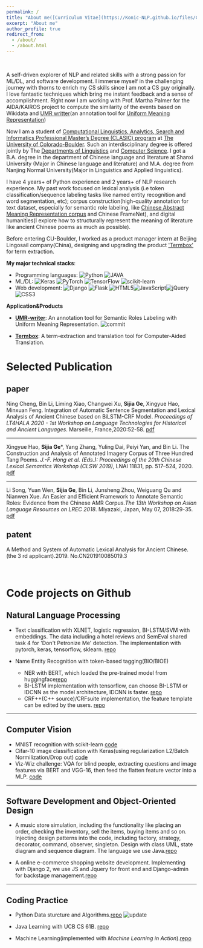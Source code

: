 ```yaml
---
permalink: /
title: "About me([Curriculum Vitae](https://Konic-NLP.github.io/files/CV-full.docx.pdf))"
excerpt: "About me"
author_profile: true
redirect_from: 
  - /about/
  - /about.html
---  
```

  
&nbsp;

A self-driven explorer of NLP and related skills with a strong passion for ML/DL, and software development. I immerse myself in the challenging journey with thorns to enrich my CS skills since I am not a CS guy originally. I love fantastic techniques which bring me instant feedback and a sense of accomplishment.
Right now I am working with Prof. Martha Palmer for the AIDA/KAIROS project to compute the similarity of the events based on Wikidata and [UMR writter](http://umr-tool.cs.brandeis.edu/)(an annotation tool for [Uniform Meaning Representation](https://umr4nlp.github.io/web/index.html))

Now I am a student of [Computational Linguistics, Analytics, Search and Informatics Professional Master’s Degree (CLASIC) program](https://www.colorado.edu/linguistics/graduate-program/computational-linguistics-clasic-ms) at [The University of Colorado-Boulder](https://www.colorado.edu/).  Such an interdisciplinary degree is offered jointly by The [Departments of Linguistics](https://www.colorado.edu/linguistics/) and [Computer Science](https://www.colorado.edu/cs/). I got a B.A. degree in the department of Chinese language and literature at Shanxi University (Major in Chinese language and literature) and M.A. degree from Nanjing Normal University(Major in Linguistics and Applied linguistics). 

I have 4 years+ of Python experience and 2 years+ of NLP research experience. My past work focused on lexical analysis (i.e token classification/sequence labeling tasks like named entity recognition and word segmentation, etc); corpus construction(high-quality annotation for text dataset, especially for semantic role labeling, like [Chinese Abstract Meaning Representation corpus](https://www.cs.brandeis.edu/~clp/camr/camr.html) and Chinese FrameNet), and digital humanities(I explore how to structurally represent the meaning of literature like ancient Chinese poems as much as possible).
  
  
Before entering CU-Boulder, I worked as a product manager intern at Beijing Lingosail company(China), designing and upgrading the product ['Termbox'](http://termbox.lingosail.com/) for term extraction.


**My major technical stacks**:  
 - Programming languages: ![Python](https://img.shields.io/badge/Python-14354C?style=for-the-badge&logo=python&logoColor=white) ![JAVA](https://img.shields.io/badge/Java-ED8B00?style=for-the-badge&logo=java&logoColor=white)
  - ML/DL: ![Keras](https://img.shields.io/badge/Keras-%23D00000.svg?style=for-the-badge&logo=Keras&logoColor=white) ![PyTorch](https://img.shields.io/badge/PyTorch-%23EE4C2C.svg?style=for-the-badge&logo=PyTorch&logoColor=white)  ![TensorFlow](https://img.shields.io/badge/TensorFlow-%23FF6F00.svg?style=for-the-badge&logo=TensorFlow&logoColor=white) ![scikit-learn](https://img.shields.io/badge/scikit--learn-%23F7931E.svg?style=for-the-badge&logo=scikit-learn&logoColor=white) 
  - Web development: ![Django](https://img.shields.io/badge/django-%23092E20.svg?style=for-the-badge&logo=django&logoColor=white) ![Flask](https://img.shields.io/badge/flask-%23000.svg?style=for-the-badge&logo=flask&logoColor=white)	![HTML5](https://img.shields.io/badge/html5-%23E34F26.svg?style=for-the-badge&logo=html5&logoColor=white)![JavaScript](https://img.shields.io/badge/javascript-%23323330.svg?style=for-the-badge&logo=javascript&logoColor=%23F7DF1E)![jQuery](https://img.shields.io/badge/jquery-%230769AD.svg?style=for-the-badge&logo=jquery&logoColor=white)![CSS3](https://img.shields.io/badge/css3-%231572B6.svg?style=for-the-badge&logo=css3&logoColor=white) 


**Application&Products**


- [**UMR-writer**](http://umr-tool.cs.brandeis.edu/): An annotation tool for Semantic Roles Labeling with Uniform Meaning Representation. ![commit](https://img.shields.io/github/last-commit/jinzhao3611/umr-annotation-tool/master)


- [**Termbox**](http://termbox.lingosail.com/): A term-extraction and translation tool for Computer-Aided Translation.

Selected Publication
=======
## paper

Ning Cheng, Bin Li, Liming Xiao, Changwei Xu, **Sijia Ge**, Xingyue Hao, Minxuan Feng. Integration of Automatic Sentence Segmentation and Lexical Analysis of Ancient Chinese based on BiLSTM-CRF Model. *Proceedings of LT4HALA 2020 - 1st Workshop on Language Technologies for Historical and Ancient Languages*. Marseille, France,2020:52-58. [pdf](https://aclanthology.org/2020.lt4hala-1.8.pdf) 

*****  

Xingyue Hao, **Sijia Ge***, Yang Zhang, Yuling Dai, Peiyi Yan, and Bin Li. The Construction and Analysis of Annotated Imagery Corpus of Three Hundred Tang Poems. *J.-F. Hong et al. (Eds.): Proceedings of the 20th Chinese Lexical Semantics Workshop (CLSW 2019)*, LNAI 11831, pp. 517–524, 2020.   [pdf](https://link.springer.com/content/pdf/10.1007%2F978-3-030-38189-9_53.pdf)
  
******  
Li  Song, Yuan  Wen,  **Sijia  Ge**,  Bin  Li,  Junsheng  Zhou,  Weiguang  Qu  and  Nianwen  Xue. An  Easier  and  Efficient Framework to Annotate Semantic Roles: Evidence from the Chinese AMR Corpus.*The 13th Workshop on Asian Language Resources on LREC 2018*. Miyazaki, Japan, May 07, 2018:29-35.   [pdf](http://lrec-conf.org/workshops/lrec2018/W29/pdf/15_W29.pdf)
  
  
## patent 
A  Method  and  System  of  Automatic  Lexical  Analysis  for  Ancient  Chinese.  (the  3 rd   applicant).2019. No.CN201910085019.3 


<br>Code projects on Github
=======
## Natural Language Processing 

- Text classification with XLNET, logistic regression, BI-LSTM/SVM with embeddings. The data including a hotel reviews and SemEval shared task 4 for 'Don't Petronize Me' detection. The implementation with pytorch, keras, tensorflow, sklearn.
[repo](https://github.com/Konic-NLP/text-classification)


- Name Entity Recognition with token-based tagging(BIO/BIOE)
  - NER with BERT, which loaded the pre-trained model from huggingface[repo](https://github.com/Konic-NLP/BERT-NER/blob/main/copy_of_ner_bert.py)
  - BI-LSTM implementation with tensorflow, can choose BI-LSTM or IDCNN as the model architecture, IDCNN is faster. [repo](https://github.com/Konic-NLP/NER/blob/main/NER-BERT.py)
  - CRF++(C++ source)/CRFsuite implementation, the feature template can be edited by the users. [repo](https://github.com/Konic-NLP/NER) 

***********

## Computer Vision

- MNIST recognition with scikit-learn [code](https://github.com/Konic-NLP/5922-deep-learning/blob/main/lab_assignment1_.ipynb)
- Cifar-10 image classification with Keras(using regularization L2/Batch Normilization/Drop out) [code](https://github.com/Konic-NLP/5922-deep-learning/blob/main/lab_assignment2.ipynb)
- Viz-Wiz challenge: VQA for blind people, extracting questions and image features via BERT and VGG-16, then feed the flatten feature vector into a MLP. [code](https://github.com/Konic-NLP/5922-deep-learning/blob/main/lab_assignment4.ipynb)

**************

## Software Development and Object-Oriented Design

- A music store simulation, including the functionality like placing an order, checking the inventory, sell the items, buying items and so on. Injecting design patterns into the code, including factory, strategy, decorator, command, observer, singleton. Design with class UML, state diagram and sequence diagram. The language we use Java.[repo](https://github.com/Konic-NLP/OOAD-project)

- A online e-commerce shopping website development. Implementing with Django 2,  we use JS and Jquery for front end and Django-admin for backstage management.[repo](https://github.com/Konic-NLP/final-project-OOAD)


****************

## Coding Practice 

- Python Data sturcture and Algorithms.[repo](https://github.com/Konic-NLP/Data_sturcture_algorithms)  ![update](https://img.shields.io/github/last-commit/Konic-nlp/Data_sturcture_algorithms/main?label=last%20update&style=plastic)

- Java Learning with UCB CS 61B. [repo](https://github.com/Konic-NLP/Java-learning)
- Machine Learning(implemented with *Machine Learning in Action*).[repo](https://github.com/Konic-NLP/Machine_Learning) 




<!-- A data-driven personal website
======
Like many other Jekyll-based GitHub Pages templates, academicpages makes you separate the website's content from its form. The content & metadata of your website are in structured markdown files, while various other files constitute the theme, specifying how to transform that content & metadata into HTML pages. You keep these various markdown (.md), YAML (.yml), HTML, and CSS files in a public GitHub repository. Each time you commit and push an update to the repository, the [GitHub pages](https://pages.github.com/) service creates static HTML pages based on these files, which are hosted on GitHub's servers free of charge.

Many of the features of dynamic content management systems (like Wordpress) can be achieved in this fashion, using a fraction of the computational resources and with far less vulnerability to hacking and DDoSing. You can also modify the theme to your heart's content without touching the content of your site. If you get to a point where you've broken something in Jekyll/HTML/CSS beyond repair, your markdown files describing your talks, publications, etc. are safe. You can rollback the changes or even delete the repository and start over -- just be sure to save the markdown files! Finally, you can also write scripts that process the structured data on the site, such as [this one](https://github.com/academicpages/academicpages.github.io/blob/master/talkmap.ipynb) that analyzes metadata in pages about talks to display [a map of every location you've given a talk](https://academicpages.github.io/talkmap.html). -->
